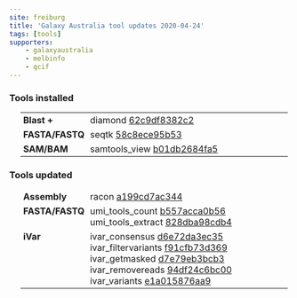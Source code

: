 ```yaml
---
site: freiburg
title: 'Galaxy Australia tool updates 2020-04-24'
tags: [tools]
supporters:
    - galaxyaustralia
    - melbinfo
    - qcif
---
```



<style>
  table {
    width: 100%;
    margin: 10px 20px;
  }
  table th {
    display: none;
  }
  td {
    padding: 3px 5px;
  }
  tr td:nth-child(1) {
    vertical-align: top;
    width: 25%;
  }
</style>

### Tools installed

| Section | Tool |
|---------|-----|
| **Blast +** | diamond [62c9df8382c2](https://toolshed.g2.bx.psu.edu/view/bgruening/diamond/62c9df8382c2) |
| **FASTA/FASTQ** | seqtk [58c8ece95b53](https://toolshed.g2.bx.psu.edu/view/iuc/seqtk/58c8ece95b53) |
| **SAM/BAM** | samtools_view [b01db2684fa5](https://toolshed.g2.bx.psu.edu/view/iuc/samtools_view/b01db2684fa5) |

### Tools updated

| Section | Tool |
|---------|-----|
| **Assembly** | racon [a199cd7ac344](https://toolshed.g2.bx.psu.edu/view/bgruening/racon/a199cd7ac344) |
| **FASTA/FASTQ** | umi_tools_count [b557acca0b56](https://toolshed.g2.bx.psu.edu/view/iuc/umi_tools_count/b557acca0b56)<br/>umi_tools_extract [828dba98cdb4](https://toolshed.g2.bx.psu.edu/view/iuc/umi_tools_extract/828dba98cdb4) |
| **iVar** | ivar_consensus [d6e72da3ec35](https://toolshed.g2.bx.psu.edu/view/iuc/ivar_consensus/d6e72da3ec35)<br/>ivar_filtervariants [f91cfb73d369](https://toolshed.g2.bx.psu.edu/view/iuc/ivar_filtervariants/f91cfb73d369)<br/>ivar_getmasked [d7e79eb3bcb3](https://toolshed.g2.bx.psu.edu/view/iuc/ivar_getmasked/d7e79eb3bcb3)<br/>ivar_removereads [94df24c6bc00](https://toolshed.g2.bx.psu.edu/view/iuc/ivar_removereads/94df24c6bc00)<br/>ivar_variants [e1a015876aa9](https://toolshed.g2.bx.psu.edu/view/iuc/ivar_variants/e1a015876aa9) |
